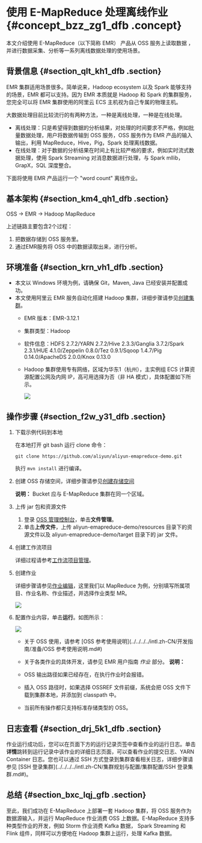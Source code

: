 # 使用 E-MapReduce 处理离线作业 {#concept_bzz_zg1_dfb .concept}

本文介绍使用 E-MapReduce（以下简称 EMR） 产品从 OSS 服务上读取数据 ，并进行数据采集、分析等一系列离线数据处理的使用场景。

## 背景信息 {#section_qlt_kh1_dfb .section}

EMR 集群适用场景很多。简单说来，Hadoop ecosystem 以及 Spark 能够支持的场景，EMR 都可以支持。因为 EMR 本质就是 Hadoop 和 Spark 的集群服务，您完全可以将 EMR 集群使用的阿里云 ECS 主机视为自己专属的物理主机。

大数据处理目前比较流行的有两种方法，一种是离线处理，一种是在线处理。

-   离线处理：只是希望得到数据的分析结果，对处理的时间要求不严格，例如批量数据处理，用户将数据传输到 OSS 服务，OSS 服务作为 EMR 产品的输入输出，利用 MapReduce，Hive，Pig，Spark 处理离线数据。
-   在线处理：对于数据的分析结果在时间上有比较严格的要求，例如实时流式数据处理，使用 Spark Streaming 对消息数据进行处理，与 Spark mllib，GrapX，SQL 深度整合。

下面将使用 EMR 产品运行一个 "word count" 离线作业。

## 基本架构 {#section_km4_qh1_dfb .section}

OSS -\> EMR -\> Hadoop MapReduce

上述链路主要包含2个过程：

1.  把数据存储到 OSS 服务里。
2.  通过EMR服务将 OSS 中的数据读取出来，进行分析。

## 环境准备 {#section_krn_vh1_dfb .section}

-   本文以 Windows 环境为例，请确保 Git，Maven, Java 已经安装并配置成功。
-   本文使用阿里云 EMR 服务自动化搭建 Hadoop 集群，详细步骤请参见[创建集群](../../../../intl.zh-CN/快速入门/步骤三：创建集群.md#)。
    -   EMR 版本：EMR-3.12.1
    -   集群类型：Hadoop
    -   软件信息：HDFS 2.7.2/YARN 2.7.2/Hive 2.3.3/Ganglia 3.7.2/Spark 2.3.1/HUE 4.1.0/Zeppelin 0.8.0/Tez 0.9.1/Sqoop 1.4.7/Pig 0.14.0/ApacheDS 2.0.0/Knox 0.13.0
    -   Hadoop 集群使用专有网络，区域为华东1（杭州），主实例组 ECS 计算资源配置公网及内网 IP，高可用选择为否（非 HA 模式），具体配置如下所示。

        ![](http://static-aliyun-doc.oss-cn-hangzhou.aliyuncs.com/assets/img/21330/155918516311874_zh-CN.png)


## 操作步骤 {#section_f2w_y31_dfb .section}

1.  下载示例代码到本地

    在本地打开 git bash 运行 clone 命令：

    ```
    git clone https://github.com/aliyun/aliyun-emapreduce-demo.git
    ```

    执行 `mvn install` 进行编译。

2.  创建 OSS 存储空间，详细步骤请参见[创建存储空间](../../../../intl.zh-CN/快速入门/创建存储空间.md#) 

    **说明：** Bucket 应与 E-MapReduce 集群在同一个区域。

3.  上传 jar 包和资源文件
    1.  登录 [OSS 管理控制台](https://oss.console.aliyun.com)，单击**文件管理**。
    2.  单击**上传文件**，上传 aliyun-emapreduce-demo/resources 目录下的资源文件以及 aliyun-emapreduce-demo/target 目录下的 jar 文件。
4.  创建工作流项目

    详细过程请参考[工作流项目管理](../../../../intl.zh-CN/数据开发/项目管理.md#)。

5.  创建作业

    详细步骤请参见[作业编辑](../../../../intl.zh-CN/数据开发/作业编辑.md#)，这里我们以 MapReduce 为例，分别填写所属项目、作业名称、作业描述，并选择作业类型 MR。

    ![](http://static-aliyun-doc.oss-cn-hangzhou.aliyuncs.com/assets/img/21330/155918516311891_zh-CN.jpg)

6.  配置作业内容，单击**运行**。如图所示：

    ![](http://static-aliyun-doc.oss-cn-hangzhou.aliyuncs.com/assets/img/21330/155918516311892_zh-CN.png)

    -   关于 OSS 使用，请参考 [OSS 参考使用说明](../../../../intl.zh-CN/开发指南/准备/OSS 参考使用说明.md#)
    -   关于各类作业的具体开发，请参见 EMR 用户指南 *作业* 部分。
    **说明：** 

    -   OSS 输出路径如果已经存在，在执行作业时会报错。
    -   插入 OSS 路径时，如果选择 OSSREF 文件前缀，系统会把 OSS 文件下载到集群本地，并添加到 classpath 中。
    -   当前所有操作都只支持标准存储类型的 OSS。

## 日志查看 {#section_drj_5k1_dfb .section}

作业运行成功后，您可以在页面下方的运行记录页签中查看作业的运行日志。单击**详情**跳转到运行记录中该作业的详细日志页面，可以查看作业的提交日志、YARN Container 日志。您也可以通过 SSH 方式登录到集群查看相关日志，详细步骤请参见 [SSH 登录集群](../../../../intl.zh-CN/集群规划与配置/集群配置/SSH 登录集群.md#)。

## 总结 {#section_bxc_lqj_gfb .section}

至此，我们成功在 E-MapReduce 上部署一套 Hadoop 集群，将 OSS 服务作为数据源输入，并运行 MapReduce 作业消费 OSS 上数据。E-MapReduce 支持多种类型作业的开发，例如 Storm 作业消费 Kafka 数据， Spark Streaming 和 Flink 组件，同样可以方便地在 Hadoop 集群上运行，处理 Kafka 数据。

